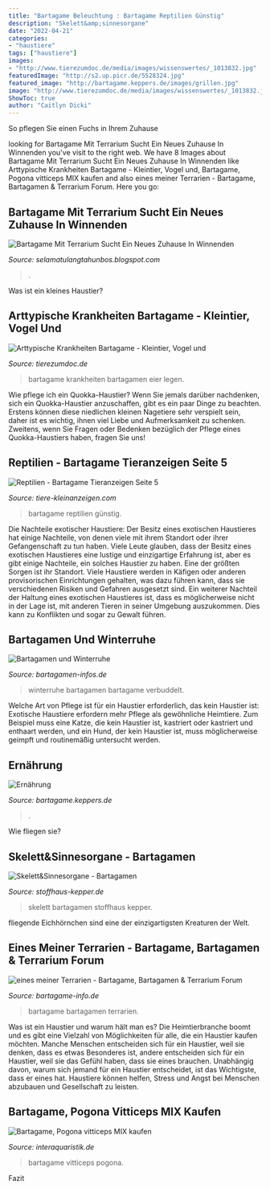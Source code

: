 ```yaml
---
title: "Bartagame Beleuchtung : Bartagame Reptilien Günstig"
description: "Skelett&amp;sinnesorgane"
date: "2022-04-21"
categories:
- "haustiere"
tags: ["haustiere"]
images:
- "http://www.tierezumdoc.de/media/images/wissenswertes/_1013832.jpg"
featuredImage: "http://s2.up.picr.de/5528324.jpg"
featured_image: "http://bartagame.keppers.de/images/grillen.jpg"
image: "http://www.tierezumdoc.de/media/images/wissenswertes/_1013832.jpg"
ShowToc: true
author: "Caitlyn Dicki"
---
```



So pflegen Sie einen Fuchs in Ihrem Zuhause

	

		
looking for Bartagame Mit Terrarium Sucht Ein Neues Zuhause In Winnenden you've visit to the right web. We have 8 Images about Bartagame Mit Terrarium Sucht Ein Neues Zuhause In Winnenden like Arttypische Krankheiten Bartagame - Kleintier, Vogel und, Bartagame, Pogona vitticeps MIX kaufen and also eines meiner Terrarien - Bartagame, Bartagamen &amp; Terrarium Forum. Here you go:
		
    
## Bartagame Mit Terrarium Sucht Ein Neues Zuhause In Winnenden

<img loading=lazy src="https://pic0.qimage.de/49/19/45/228451949.jpg" onerror="this.onerror=null;this.src='https://tse4.mm.bing.net/th?id=OIP.1qKUll6w-87S_TH_FqStigHaDt&amp;pid=15.1';" alt="Bartagame Mit Terrarium Sucht Ein Neues Zuhause In Winnenden">

_Source: selamatulangtahunbos.blogspot.com_

>. 

	

Was ist ein kleines Haustier?

    
## Arttypische Krankheiten Bartagame - Kleintier, Vogel Und

<img loading=lazy src="http://www.tierezumdoc.de/media/images/wissenswertes/_1013832.jpg" onerror="this.onerror=null;this.src='https://tse1.mm.bing.net/th?id=OIP.q-txiUC61eaQi6QQROUJ5AHaFj&amp;pid=15.1';" alt="Arttypische Krankheiten Bartagame - Kleintier, Vogel und">

_Source: tierezumdoc.de_

>bartagame krankheiten bartagamen eier legen. 

	

Wie pflege ich ein Quokka-Haustier?
Wenn Sie jemals darüber nachdenken, sich ein Quokka-Haustier anzuschaffen, gibt es ein paar Dinge zu beachten. Erstens können diese niedlichen kleinen Nagetiere sehr verspielt sein, daher ist es wichtig, ihnen viel Liebe und Aufmerksamkeit zu schenken. Zweitens, wenn Sie Fragen oder Bedenken bezüglich der Pflege eines Quokka-Haustiers haben, fragen Sie uns!

    
## Reptilien - Bartagame Tieranzeigen Seite 5

<img loading=lazy src="https://www.tiere-kleinanzeigen.com/export/a0ec849a257a96bc64b2900b24e05.jpg" onerror="this.onerror=null;this.src='https://tse2.mm.bing.net/th?id=OIP.cLlgtLiLVIUiPjWIDgNmVQHaJ4&amp;pid=15.1';" alt="Reptilien - Bartagame Tieranzeigen Seite 5">

_Source: tiere-kleinanzeigen.com_

>bartagame reptilien günstig. 

	

Die Nachteile exotischer Haustiere: Der Besitz eines exotischen Haustieres hat einige Nachteile, von denen viele mit ihrem Standort oder ihrer Gefangenschaft zu tun haben.
Viele Leute glauben, dass der Besitz eines exotischen Haustieres eine lustige und einzigartige Erfahrung ist, aber es gibt einige Nachteile, ein solches Haustier zu haben. Eine der größten Sorgen ist ihr Standort. Viele Haustiere werden in Käfigen oder anderen provisorischen Einrichtungen gehalten, was dazu führen kann, dass sie verschiedenen Risiken und Gefahren ausgesetzt sind. Ein weiterer Nachteil der Haltung eines exotischen Haustieres ist, dass es möglicherweise nicht in der Lage ist, mit anderen Tieren in seiner Umgebung auszukommen. Dies kann zu Konflikten und sogar zu Gewalt führen.

    
## Bartagamen Und Winterruhe

<img loading=lazy src="http://www.bartagamen-infos.de/images/winterruhe_draggy.JPG" onerror="this.onerror=null;this.src='https://tse2.mm.bing.net/th?id=OIP.SIvIYB5RHrSyStD12X3uuQHaFx&amp;pid=15.1';" alt="Bartagamen und Winterruhe">

_Source: bartagamen-infos.de_

>winterruhe bartagamen bartagame verbuddelt. 

	

Welche Art von Pflege ist für ein Haustier erforderlich, das kein Haustier ist:
Exotische Haustiere erfordern mehr Pflege als gewöhnliche Heimtiere. Zum Beispiel muss eine Katze, die kein Haustier ist, kastriert oder kastriert und enthaart werden, und ein Hund, der kein Haustier ist, muss möglicherweise geimpft und routinemäßig untersucht werden.

    
## Ernährung

<img loading=lazy src="http://bartagame.keppers.de/images/grillen.jpg" onerror="this.onerror=null;this.src='https://tse3.mm.bing.net/th?id=OIP.HbpY9aDHSEJNtHg-6Zq69QHaFO&amp;pid=15.1';" alt="Ernährung">

_Source: bartagame.keppers.de_

>. 

	

Wie fliegen sie?

    
## Skelett&amp;Sinnesorgane - Bartagamen

<img loading=lazy src="http://www.stoffhaus-kepper.de/wsb637911101/resources/Bartagamaenskelett.jpg" onerror="this.onerror=null;this.src='https://tse1.mm.bing.net/th?id=OIP.knj5fzLaMkUT5HpAu7lCPwHaQ8&amp;pid=15.1';" alt="Skelett&amp;Sinnesorgane - Bartagamen">

_Source: stoffhaus-kepper.de_

>skelett bartagamen stoffhaus kepper. 

	

fliegende Eichhörnchen sind eine der einzigartigsten Kreaturen der Welt.

    
## Eines Meiner Terrarien - Bartagame, Bartagamen &amp; Terrarium Forum

<img loading=lazy src="http://s2.up.picr.de/5528324.jpg" onerror="this.onerror=null;this.src='https://tse4.mm.bing.net/th?id=OIP.tWiNwmk7zXDI2bqgFwQ_nQHaE8&amp;pid=15.1';" alt="eines meiner Terrarien - Bartagame, Bartagamen &amp; Terrarium Forum">

_Source: bartagame-info.de_

>bartagame bartagamen terrarien. 

	

Was ist ein Haustier und warum hält man es?
Die Heimtierbranche boomt und es gibt eine Vielzahl von Möglichkeiten für alle, die ein Haustier kaufen möchten. Manche Menschen entscheiden sich für ein Haustier, weil sie denken, dass es etwas Besonderes ist, andere entscheiden sich für ein Haustier, weil sie das Gefühl haben, dass sie eines brauchen. Unabhängig davon, warum sich jemand für ein Haustier entscheidet, ist das Wichtigste, dass er eines hat. Haustiere können helfen, Stress und Angst bei Menschen abzubauen und Gesellschaft zu leisten.

    
## Bartagame, Pogona Vitticeps MIX Kaufen

<img loading=lazy src="https://cdn02.plentymarkets.com/idwditcg5ajj/item/images/102151/full/Bartagame-Pogona-vitticeps-Leatherback-Striped-6.jpg" onerror="this.onerror=null;this.src='https://tse2.mm.bing.net/th?id=OIP.jJpy-T_6eNI1G0H1ep6bxQHaE8&amp;pid=15.1';" alt="Bartagame, Pogona vitticeps MIX kaufen">

_Source: interaquaristik.de_

>bartagame vitticeps pogona. 

	

Fazit

